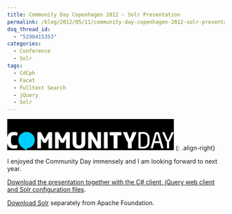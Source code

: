 ```yaml
---
title: Community Day Copenhagen 2012 – Solr Presentation
permalink: /blog/2012/05/11/community-day-copenhagen-2012-solr-presentation/
dsq_thread_id:
  - "5298415353"
categories:
  - Conference
  - Solr
tags:
  - CdCph
  - Facet
  - Fulltext Search
  - jQuery
  - Solr
---
```

![Community Day logo](/wp-content/uploads/CommunityDayLogo.jpg)
{: .align-right}

I enjoyed the Community Day immensely and I am looking forward to next year.

[Download the presentation together with the C# client, jQuery web client and Solr configuration files](/wp-content/uploads/CphCommunityDay2010_Solr.zip).

[Download Solr](http://lucene.apache.org/solr/) separately from Apache Foundation.
